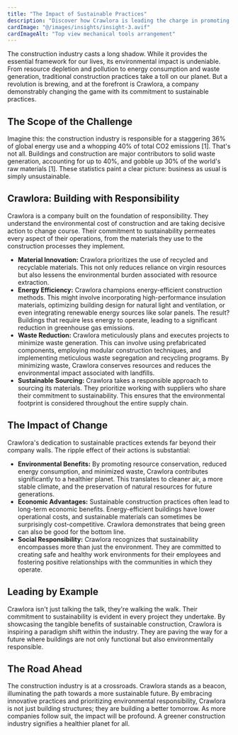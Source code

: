 ```yaml
---
title: "The Impact of Sustainable Practices"
description: "Discover how Crawlora is leading the charge in promoting sustainability within the construction industry"
cardImage: "@/images/insights/insight-3.avif"
cardImageAlt: "Top view mechanical tools arrangement"
---
```


The construction industry casts a long shadow.  While it provides the essential framework for our lives, its environmental impact is undeniable. From resource depletion and pollution to energy consumption and waste generation, traditional construction practices take a toll on our planet. But a revolution is brewing, and at the forefront is Crawlora, a company demonstrably changing the game with its commitment to sustainable practices.

## The Scope of the Challenge

Imagine this: the construction industry is responsible for a staggering 36% of global energy use and a whopping 40% of total CO2 emissions [1].  That's not all.  Buildings and construction are major contributors to solid waste generation, accounting for up to 40%, and gobble up 30% of the world's raw materials [1]. These statistics paint a clear picture: business as usual is simply unsustainable.

## Crawlora: Building with Responsibility

Crawlora is a company built on the foundation of responsibility. They understand the environmental cost of construction and are taking decisive action to change course. Their commitment to sustainability permeates every aspect of their operations, from the materials they use to the construction processes they implement.

* **Material Innovation:** Crawlora prioritizes the use of recycled and recyclable materials. This not only reduces reliance on virgin resources but also lessens the environmental burden associated with resource extraction. 
* **Energy Efficiency:**  Crawlora champions energy-efficient construction methods.  This might involve incorporating high-performance insulation materials, optimizing building design for natural light and ventilation, or even integrating renewable energy sources like solar panels.  The result?  Buildings that require less energy to operate, leading to a significant reduction in greenhouse gas emissions.
* **Waste Reduction:**  Crawlora meticulously plans and executes projects to minimize waste generation.  This can involve using prefabricated components, employing modular construction techniques, and implementing meticulous waste segregation and recycling programs.  By minimizing waste, Crawlora conserves resources and reduces the environmental impact associated with landfills.
* **Sustainable Sourcing:**  Crawlora takes a responsible approach to sourcing its materials.  They prioritize working with suppliers who share their commitment to sustainability.  This ensures that the environmental footprint is considered throughout the entire supply chain.

## The Impact of Change

Crawlora's dedication to sustainable practices extends far beyond their company walls.  The ripple effect of their actions is substantial:

* **Environmental Benefits:**  By promoting resource conservation, reduced energy consumption, and minimized waste, Crawlora contributes significantly to a healthier planet.  This translates to cleaner air, a more stable climate, and the preservation of natural resources for future generations. 
* **Economic Advantages:**  Sustainable construction practices often lead to long-term economic benefits.  Energy-efficient buildings have lower operational costs, and sustainable materials can sometimes be surprisingly cost-competitive.  Crawlora demonstrates that being green can also be good for the bottom line.
* **Social Responsibility:**  Crawlora recognizes that sustainability encompasses more than just the environment.  They are committed to creating safe and healthy work environments for their employees and fostering positive relationships with the communities in which they operate.

## Leading by Example

Crawlora isn't just talking the talk, they're walking the walk. Their commitment to sustainability is evident in every project they undertake.  By showcasing the tangible benefits of sustainable construction, Crawlora is inspiring a paradigm shift within the industry.  They are paving the way for a future where buildings are not only functional but also environmentally responsible.

## The Road Ahead

The construction industry is at a crossroads.  Crawlora stands as a beacon, illuminating the path towards a more sustainable future.  By embracing innovative practices and prioritizing environmental responsibility, Crawlora is not just building structures; they are building a better tomorrow.  As more companies follow suit, the impact will be profound. A greener construction industry signifies a healthier planet for all. 